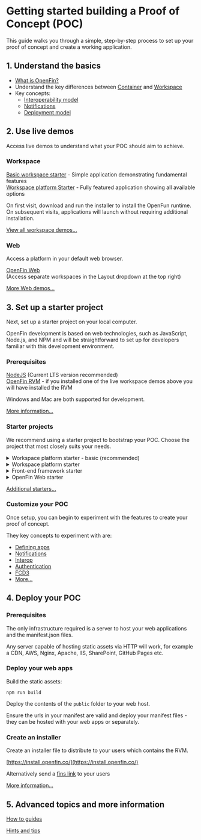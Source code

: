# Getting started building a Proof of Concept (POC)

This guide walks you through a simple, step-by-step process to set up your proof of concept and create a working application.

## 1. Understand the basics

* [What is OpenFin?](https://youtu.be/40bNqihjyXw?si=NjFSDaiKH513YEOq)
* Understand the key differences between [Container](https://developers.openfin.co/of-docs/docs/container-overview) and [Workspace](https://developers.openfin.co/of-docs/docs/overview-of-workspace)
* Key concepts:
  * [Interoperability model](https://developers.openfin.co/of-docs/docs/interoperability-overview)
  * [Notifications](https://developers.openfin.co/of-docs/docs/overview-notifications)
  * [Deployment model](https://developers.openfin.co/of-docs/docs/deploying-applications)

## 2. Use live demos

Access live demos to understand what your POC should aim to achieve.

### Workspace

[Basic workspace starter](https://start.openfin.co/?manifest=https%3A%2F%2Fbuilt-on-openfin.github.io%2Fworkspace-starter%2Fworkspace%2Fv19.0.0%2Fworkspace-platform-starter-basic%2Fmanifest.fin.json) - Simple application demonstrating fundamental features  
[Workspace platform Starter](https://start.openfin.co/?manifest=https%3A%2F%2Fbuilt-on-openfin.github.io%2Fworkspace-starter%2Fworkspace%2Fv19.0.0%2Fworkspace-platform-starter-basic%2Fmanifest.fin.json) - Fully featured application showing all available options

On first visit, download and run the installer to install the OpenFun runtime. On subsequent visits, applications will launch without requiring additional installation.

[View all workspace demos…](https://github.com/built-on-openfin/workspace-starter)

### Web

Access a platform in your default web browser.

[OpenFin Web](https://built-on-openfin.github.io/web-starter/web/v19.0.0/web-interop-support-context-and-intents/platform/provider.html)  
(Access separate workspaces in the Layout dropdown at the top right)

[More Web demos…](https://github.com/built-on-openfin/web-starter)

## 3. Set up a starter project

Next, set up a starter project on your local computer.

OpenFin development is based on web technologies, such as JavaScript, Node.js, and NPM and will be straightforward to set up for developers familiar with this development environment.

### Prerequisites

[NodeJS](https://nodejs.org/en/download/package-manager) (Current LTS version recommended)  
[OpenFin RVM](https://developer.openfin.co/versions/?product=RVM) - if you installed one of the live workspace demos above you will have installed the RVM

Windows and Mac are both supported for development.

[More information...](https://developers.openfin.co/of-docs/docs/set-up-your-dev-environment)

### Starter projects

We recommend using a starter project to bootstrap your POC. Choose the project that most closely suits your needs.

<details>
<summary>Workspace platform starter - basic (recommended)</summary>

Demonstrates a basic OpenFin workspace platform. 

Take note of the `client/src/provider.ts` file to observe how to initialize the platform and launch apps. And `public/manifest.fin.json` to configure a platform.

Set up the starter for local development:
```sh
git clone https://github.com/built-on-openfin/workspace-starter.git --depth=1
cd workspace-starter/how-to/workspace-platform-starter-basic
npm install
npm run build
npm start

//in a separate terminal
cd workspace-starter/how-to/workspace-platform-starter-basic
npm run client
```

Once loaded, the Home screen will appear with a prompt: *What would you like to do?*

Press the enter key to see all the available apps.

[More information…](https://github.com/built-on-openfin/workspace-starter/tree/main/how-to/workspace-platform-starter-basic)
</details>

<details>
<summary>Workspace platform starter</summary>

Demonstrates a fully-featured OpenFin workspace platform demonstrating advanced use cases.

The features are encapsulated into modules, see `client/src/modules`

Set up the starter for local development:
```sh
git clone https://github.com/built-on-openfin/workspace-starter.git --depth=1
cd workspace-starter/how-to/workspace-platform-starter
npm run setup
npm start

//in a separate terminal
cd workspace-starter/how-to/workspace-platform-starter
npm run client
```

Once initialized the Home screen and Dock will appear. From the Dock, explore the various options.

*Note, Mac or WSL users may experience some issues when building the applications. A Windows PC is recommended.*

[More information…](https://github.com/built-on-openfin/workspace-starter/tree/main/how-to/workspace-platform-starter)
</details>

<details>
<summary>Front-end framework starter</summary>

A basic application showing how to boostrap an OpenFin container or workspace using front-end frameworks (React or Angular).

Set up the starter for local development:
```sh
git clone https://github.com/built-on-openfin/frontend-framework-starter.git --depth=1
cd frontend-framework-starter/frameworks/react/workspace  // Or angular
npm install
npm start

//in a separate terminal
cd frontend-framework-starter/frameworks/react
npm run client
```

Once loaded, the Home screen will appear with a prompt: *What would you like to do?*

Press the enter key to see all the available apps.

[More information…](https://github.com/built-on-openfin/frontend-framework-starter)
</details>

<details>
<summary>OpenFin Web starter</summary>

An OpenFin workspace running in your default browser, demonstrating Interop and Layout features.

Set up the starter for local development:
```sh
git clone https://github.com/built-on-openfin/web-starter.git --depth=1
cd web-starter
npm install
npm run build
cd how-to/web-layout // or any subfolder of your choice
npm start

//in a separate terminal
npm run client
```

Your default browser will load the platform, otherwise visit [http://localhost:6060/platform/provider.html](http://localhost:6060/platform/provider.html)

*Note, Mac or WSL users may experience some issues when building the applications. A Windows PC is recommended.*

[More information…](https://github.com/built-on-openfin/web-starter)
</details>

[Additional starters...](https://github.com/built-on-openfin/workspace-starter/tree/main/how-to)

### Customize your POC

Once setup, you can begin to experiment with the features to create your proof of concept.

They key concepts to experiment with are:

- [Defining apps](https://github.com/built-on-openfin/workspace-starter/blob/main/how-to/workspace-platform-starter/docs/how-to-define-apps.md)
- [Notifications](https://github.com/built-on-openfin/workspace-starter/blob/main/how-to/workspace-platform-starter/docs/how-to-use-notifications.md)
- [Interop](https://github.com/built-on-openfin/workspace-starter/blob/main/how-to/workspace-platform-starter/docs/how-to-customize-your-interop-broker.md)
- [Authentication](https://github.com/built-on-openfin/workspace-starter/blob/main/how-to/workspace-platform-starter/docs/how-to-authenticate.md)
- [FCD3](https://github.com/built-on-openfin/workspace-starter/blob/main/how-to/workspace-platform-starter/docs/what-is-fdc3.md)
- [More…](https://github.com/built-on-openfin/workspace-starter/tree/main/how-to/workspace-platform-starter/docs)

## 4. Deploy your POC

### Prerequisites

The only infrastructure required is a server to host your web applications and the manifest.json files.

Any server capable of hosting static assets via HTTP will work, for example a CDN, AWS, Nginx, Apache, IIS, SharePoint, GitHub Pages etc.

### Deploy your web apps

Build the static assets:

```
npm run build
```

Deploy the contents of the `public` folder to your web host.

Ensure the urls in your manifest are valid and deploy your manifest files - they can be hosted with your web apps or separately.

### Create an installer

Create an installer file to distribute to your users which contains the RVM.

[https://install.openfin.co/](https://install.openfin.co/)

Alternatively send a [fins link](https://developers.openfin.co/of-docs/docs/deep-linking) to your users

[More information...](https://developers.openfin.co/of-docs/docs/deploying-applications)

## 5. Advanced topics and more information

[How to guides](https://github.com/built-on-openfin/workspace-starter/tree/main/how-to/workspace-platform-starter/docs)

[Hints and tips](https://github.com/built-on-openfin/workspace-starter/tree/main/how-to/hints-and-tips)
